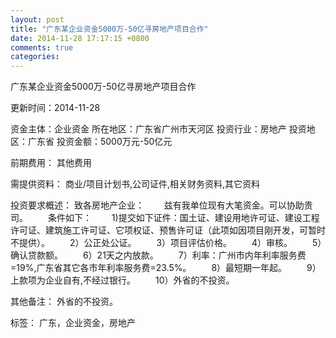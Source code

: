 ```yaml
---
layout: post
title: "广东某企业资金5000万-50亿寻房地产项目合作"
date: 2014-11-28 17:17:15 +0800
comments: true
categories: 
---
```

广东某企业资金5000万-50亿寻房地产项目合作



更新时间：2014-11-28

资金主体：企业资金
所在地区：广东省广州市天河区
投资行业：房地产
投资地区：广东省
投资金额：5000万元-50亿元

前期费用：
其他费用

需提供资料：
商业/项目计划书,公司证件,相关财务资料,其它资料

投资要求概述：
致各房地产企业：
　　兹有我单位现有大笔资金。可以协助贵司。
　　条件如下：
　　1)提交如下证件：国土证、建设用地许可证、建设工程许可证、建筑施工许可证、它项权证、预售许可证（此项如因项目刚开发，可暂时不提供）。
　　2）公正处公证。
　　3）项目评估价格。
　　4）审核。
　　5）确认贷款额。
　　6）21天之内放款。
　　7）利率：广州市内年利率服务费=19%,广东省其它各市年利率服务费=23.5%。
　　8）最短期一年起。
　　9）上款项为企业自有,不经过银行。
　　10）外省的不投资。

其他备注：
外省的不投资。

标签：
广东，企业资金，房地产

